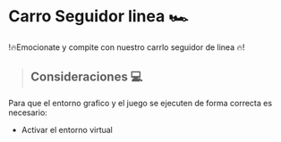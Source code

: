 # Carro Seguidor linea  🏎️
!🔥Emocionate y compite con nuestro carrlo seguidor de linea 🔥! 

> ## **Consideraciones** 💻
Para que el entorno grafico y el juego se ejecuten de forma correcta es necesario:
* Activar el entorno virtual <br>

